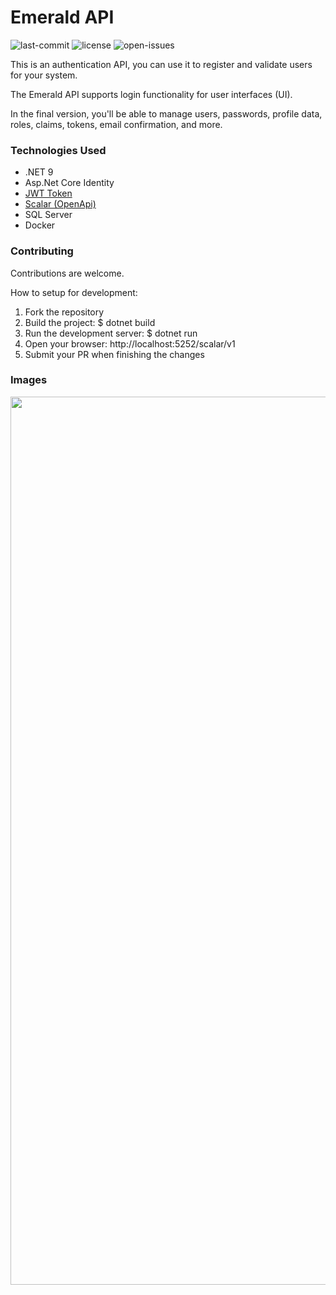 # Emerald API

![last-commit](https://badgen.net/github/last-commit/BianorAraujo/emerald-api) ![license](https://badgen.net/github/license/BianorAraujo/emerald-api) ![open-issues](https://badgen.net/github/open-issues/BianorAraujo/emerald-api)

This is an authentication API, you can use it to register and validate users for your system.

The Emerald API supports login functionality for user interfaces (UI).

In the final version, you'll be able to manage users, passwords, profile data, roles, claims, tokens, email confirmation, and more.

### Technologies Used

* .NET 9
* Asp.Net Core Identity
* [JWT Token](https://jwt.io)
* [Scalar (OpenApi)](https://github.com/scalar/scalar/blob/main/README.md)
* SQL Server
* Docker

### Contributing

Contributions are welcome.

How to setup for development:

1. Fork the repository
2. Build the project: $ dotnet build
4. Run the development server: $ dotnet run
5. Open your browser: http://localhost:5252/scalar/v1
6. Submit your PR when finishing the changes

### Images

<div align="center">
  <img width="1421" alt="image" src="https://github.com/user-attachments/assets/cb191bda-63fa-45ae-b6ff-6177924744c3" />
</div>

